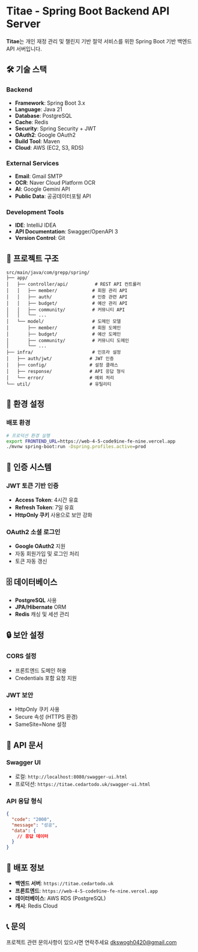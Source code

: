 # Titae - Spring Boot Backend API Server

**Titae**는 개인 재정 관리 및 챌린지 기반 절약 서비스를 위한 Spring Boot 기반 백엔드 API 서버입니다.

## 🛠 기술 스택

### Backend
- **Framework**: Spring Boot 3.x
- **Language**: Java 21
- **Database**: PostgreSQL
- **Cache**: Redis
- **Security**: Spring Security + JWT
- **OAuth2**: Google OAuth2
- **Build Tool**: Maven
- **Cloud**: AWS (EC2, S3, RDS)

### External Services
- **Email**: Gmail SMTP
- **OCR**: Naver Cloud Platform OCR
- **AI**: Google Gemini API
- **Public Data**: 공공데이터포털 API

### Development Tools
- **IDE**: IntelliJ IDEA
- **API Documentation**: Swagger/OpenAPI 3
- **Version Control**: Git

## 🚀 프로젝트 구조

```
src/main/java/com/grepp/spring/
├── app/
│   ├── controller/api/          # REST API 컨트롤러
│   │   ├── member/             # 회원 관리 API
│   │   ├── auth/               # 인증 관련 API
│   │   ├── budget/             # 예산 관리 API
│   │   ├── community/          # 커뮤니티 API
│   │   └── ...
│   └── model/                  # 도메인 모델
│       ├── member/             # 회원 도메인
│       ├── budget/             # 예산 도메인
│       ├── community/          # 커뮤니티 도메인
│       └── ...
├── infra/                      # 인프라 설정
│   ├── auth/jwt/              # JWT 인증
│   ├── config/                # 설정 클래스
│   ├── response/              # API 응답 형식
│   └── error/                 # 예외 처리
└── util/                      # 유틸리티
```

## 🔧 환경 설정

### 배포 환경
```bash
# 프로덕션 환경 실행
export FRONTEND_URL=https://web-4-5-code9ine-fe-nine.vercel.app
./mvnw spring-boot:run -Dspring.profiles.active=prod
```



## 🔐 인증 시스템

### JWT 토큰 기반 인증
- **Access Token**: 4시간 유효
- **Refresh Token**: 7일 유효
- **HttpOnly 쿠키** 사용으로 보안 강화

### OAuth2 소셜 로그인
- **Google OAuth2** 지원
- 자동 회원가입 및 로그인 처리
- 토큰 자동 갱신



## 🗄 데이터베이스

- **PostgreSQL** 사용
- **JPA/Hibernate** ORM
- **Redis** 캐싱 및 세션 관리

## 🔒 보안 설정

### CORS 설정
- 프론트엔드 도메인 허용
- Credentials 포함 요청 지원

### JWT 보안
- HttpOnly 쿠키 사용
- Secure 속성 (HTTPS 환경)
- SameSite=None 설정

## 📝 API 문서

### Swagger UI
- 로컬: `http://localhost:8080/swagger-ui.html`
- 프로덕션: `https://titae.cedartodo.uk/swagger-ui.html`

### API 응답 형식
```json
{
  "code": "2000",
  "message": "성공",
  "data": {
    // 응답 데이터
  }
}
```

## 🚀 배포 정보

- **백엔드 서버**: `https://titae.cedartodo.uk`
- **프론트엔드**: `https://web-4-5-code9ine-fe-nine.vercel.app`
- **데이터베이스**: AWS RDS (PostgreSQL)
- **캐시**: Redis Cloud

## 📞 문의

프로젝트 관련 문의사항이 있으시면 연락주세요
dkswogh0420@gmail.com